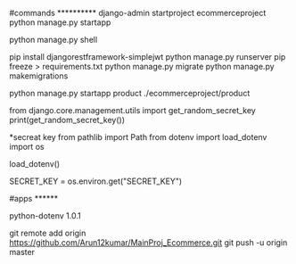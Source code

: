 #commands **********
django-admin startproject  ecommerceproject <project-name>
python manage.py startapp <name>

python manage.py shell

pip install djangorestframework-simplejwt
python manage.py runserver
pip freeze > requirements.txt
python manage.py migrate
python manage.py makemigrations  

python manage.py startapp product ./ecommerceproject/product   

from django.core.management.utils import get_random_secret_key
print(get_random_secret_key())

*secreat key
from pathlib import Path
from dotenv import load_dotenv
import os

load_dotenv()

SECRET_KEY = os.environ.get("SECRET_KEY")


#apps ******

python-dotenv 1.0.1

git remote add origin https://github.com/Arun12kumar/MainProj_Ecommerce.git
git push -u origin master